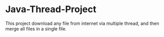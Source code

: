 # Java-Thread-Project
This project download any file from internet via multiple thread, and then merge all files in a single file.
